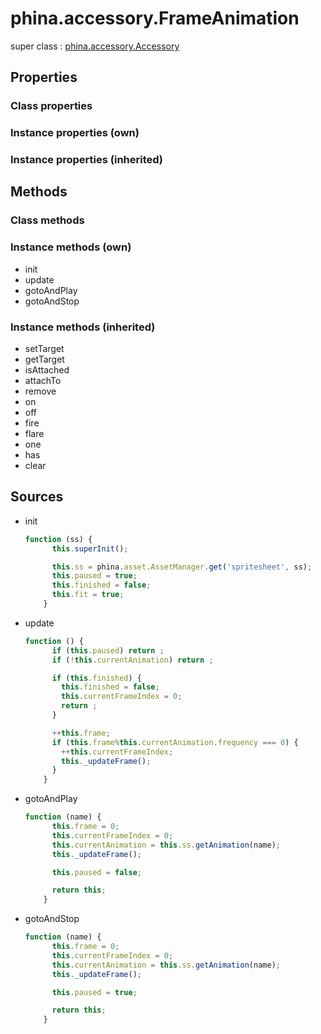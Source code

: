 # phina.accessory.FrameAnimation

super class : [phina.accessory.Accessory](phina.accessory.Accessory.md)

## Properties

### Class properties


### Instance properties (own)


### Instance properties (inherited)


## Methods

### Class methods


### Instance methods (own)

* init
* update
* gotoAndPlay
* gotoAndStop

### Instance methods (inherited)

* setTarget
* getTarget
* isAttached
* attachTo
* remove
* on
* off
* fire
* flare
* one
* has
* clear

## Sources

* init
  ```javascript
  function (ss) {
        this.superInit();
  
        this.ss = phina.asset.AssetManager.get('spritesheet', ss);
        this.paused = true;
        this.finished = false;
        this.fit = true;
      }
  ```
* update
  ```javascript
  function () {
        if (this.paused) return ;
        if (!this.currentAnimation) return ;
  
        if (this.finished) {
          this.finished = false;
          this.currentFrameIndex = 0;
          return ;
        }
  
        ++this.frame;
        if (this.frame%this.currentAnimation.frequency === 0) {
          ++this.currentFrameIndex;
          this._updateFrame();
        }
      }
  ```
* gotoAndPlay
  ```javascript
  function (name) {
        this.frame = 0;
        this.currentFrameIndex = 0;
        this.currentAnimation = this.ss.getAnimation(name);
        this._updateFrame();
  
        this.paused = false;
  
        return this;
      }
  ```
* gotoAndStop
  ```javascript
  function (name) {
        this.frame = 0;
        this.currentFrameIndex = 0;
        this.currentAnimation = this.ss.getAnimation(name);
        this._updateFrame();
  
        this.paused = true;
  
        return this;
      }
  ```

